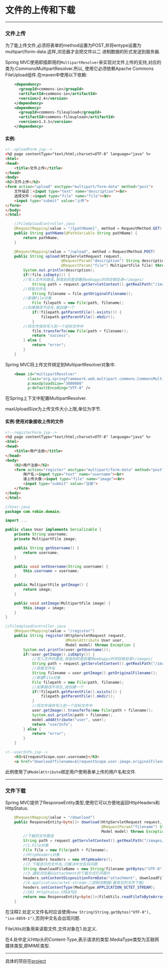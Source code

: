 # 文件的上传和下载

---

### 文件上传

为了能上传文件,必须将表单的method设置为POST,并将entype设置为multipart/form-data.这样,浏览器才会把文件以二
进制数据的形式发送到服务器.

Spring MVC使用即插即用的`MultipartResolver`来实现对文件上传的支持,对应的类为:CommonsMultipartResolver.所以,
使用它必须依赖Apache Commons FileUpload组件.在maven中使用以下依赖:

```xml
    <dependency>
      <groupId>commons-io</groupId>
      <artifactId>commons-io</artifactId>
      <version>2.4</version>
    </dependency>
    <dependency>
      <groupId>commons-fileupload</groupId>
      <artifactId>commons-fileupload</artifactId>
      <version>1.3.1</version>
    </dependency>
```

#### 实例:

```html
<!--uploadForm.jsp-->
<%@ page contentType="text/html;charset=UTF-8" language="java" %>
<html>
<head>
    <title>文件上传</title>
</head>
<body>
<h2>文件上传</h2>
<form action="upload" enctype="multipart/form-data" method="post">
    文件描述：<input type="text" name="description"><br>
    选择文件：<input type="file" name="file"><br>
    <input type="submit" value="上传">
</form>
</body>
</html>
```

```java
    //FileUploadController.java
    @RequestMapping(value = "/{pathName}", method = RequestMethod.GET)
    public String pathName(@PathVariable String pathName) {
        return pathName;
    }

    @RequestMapping(value = "/upload", method = RequestMethod.POST)
    public String upload(HttpServletRequest request,
                         @RequestParam("description") String description,
                         @RequestParam("file") MultipartFile file) throws Exception {
        System.out.println(description);
        if(!file.isEmpty()) {
	    //写入文件的路径,获取到的是部署到webapps的项目根目录+/images/
            String path = request.getServletContext().getRealPath("/images/");
 	    //获取文件名
            String filename = file.getOriginalFilename();
	    //新建File对象
            File filepath = new File(path, filename);
	    //如果路径不存在,就创建一个
            if(!filepath.getParentFile().exists()) {
                filepath.getParentFile().mkdir();
            }
	    //将文件保存写入到一个目标文件中            
            file.transferTo(new File(path + filename));
            return "success";
        } else {
            return "error";
        }
    }
```

Spring MVC将上传文件绑定到MultipartResolver对象中.

```xml
    <bean id="multipartResolver"
          class="org.springframework.web.multipart.commons.CommonsMultipartResolver"
          p:maxUploadSize="3000000"
          p:defaultEncoding="UTF-8" />
```

在Spring上下文中配置MultipartResolver.

maxUploadSize为上传文件大小上限,单位为字节.

#### 实例:使用对象接收上传的文件

```html
<!--registerForm.jsp-->
<%@ page contentType="text/html;charset=UTF-8" language="java" %>
<html>
<head>
    <title>用户注册</title>
</head>
<body>
    <h2>用户注册</h2>
    <form action="register" enctype="multipart/form-data" method="post">
        用户名:<input type="text" name="username"><br>
        请上传头像:<input type="file" name="image"><br>
        <input type="submit" value="注册">
    </form>
</body>
</html>
```

```java
//User.java
package com.robin.domain;

import ...

public class User implements Serializable {
    private String username;
    private MultipartFile image;

    public String getUsername() {
        return username;
    }

    public void setUsername(String username) {
        this.username = username;
    }

    public MultipartFile getImage() {
        return image;
    }

    public void setImage(MultipartFile image) {
        this.image = image;
    }
}
```

```java
//FileUploadController.java
    @RequestMapping(value = "/register")
    public String register(HttpServletRequest request,
                           @ModelAttribute User user,
                           Model model) throws Exception {
        System.out.println(user.getUsername());
        if(!user.getImage().isEmpty()) {
            //写入文件的路径,获取到的是部署到webapps的项目根目录+/images/
            String path = request.getServletContext().getRealPath("/images/");
            //获取文件名
            String filename = user.getImage().getOriginalFilename();
            //新建File对象
            File filepath = new File(path, filename);
            //如果路径不存在,就创建一个
            if(!filepath.getParentFile().exists()) {
                filepath.getParentFile().mkdir();
            }
            //将文件保存写入到一个目标文件中
            user.getImage().transferTo(new File(path + filename));
            System.out.println(path + filename);
            model.addAttribute("user", user);
            return "userInfo";
        } else {
            return "error";
        }
    }
```

```html
<!--userInfo.jsp-->
    <h3>${requestScope.user.username}</h3>
    <a href="download?filename=${requestScope.user.image.originalFilename}">${requestScope.user.image.originalFilename}</a>
```

此例使用了`@ModelAttribute`绑定用户使用表单上传的用户名和文件.

---

### 文件下载

Spring MVC提供了ResponseEntity类型,使用它可以方便地返回HttpHeaders和HttpStatus.

```java
    @RequestMapping(value = "/download")
    public ResponseEntity<byte[]> download(HttpServletRequest request,
                                           @RequestParam("filename") String filename,
                                           Model model) throws Exception {
        //下载的文件路径
        String path = request.getServletContext().getRealPath("/images/");
        //1.File对象
        File file = new File(path + filename);
        //HttpHeaders对象
        HttpHeaders headers = new HttpHeaders();
        //2.下载显示的文件名,已解决中文乱码问题
        String downloadFileName = new String(filename.getBytes("UTF-8"), "iso-8859-1");
        //3.通知浏览器以attachment的下载方式打开图片
        headers.setContentDispositionFormData("attachment", downloadFileName);
        //4.application/octet-stream:二进制流数据(最常见的文件下载)
        headers.setContentType(MediaType.APPLICATION_OCTET_STREAM);
        //201 HttpStatus.CREATED
        return new ResponseEntity<byte[]>(FileUtils.readFileToByteArray(file), headers, HttpStatus.CREATED);
    }
```

在注释2.处定义文件名时应该使用`new String(String.getBytes("UTF-8"), "iso-8859-1")`,否则中文名会出现问题.

FileUtils对象用来读取文件,文件对象在1.处定义.

在4.处中定义Http头的Content-Type,表示请求的类型.MediaType类型为互联网媒体类型,即MIME类型.

---

具体的项目在[project](https://gitee.com/robin10/Springlearnnotes/tree/master/spring-mvc%E7%AF%87/project/chapter7_2)
